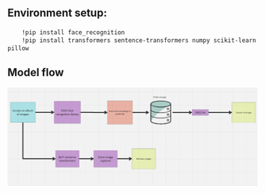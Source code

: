 ## Environment setup:

		!pip install face_recognition
  		!pip install transformers sentence-transformers numpy scikit-learn pillow


## Model flow

![Alt Text](workflows/Face_flow.jpg)

    





 





      
